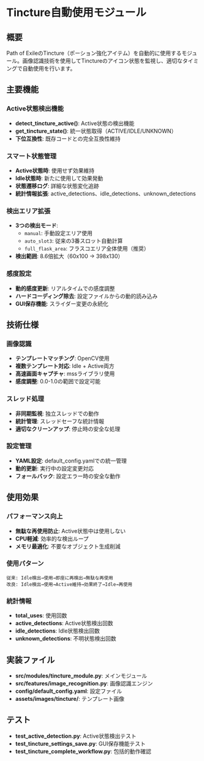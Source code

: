 # Tincture自動使用モジュール

## 概要
Path of ExileのTincture（ポーション強化アイテム）を自動的に使用するモジュール。画像認識技術を使用してTinctureのアイコン状態を監視し、適切なタイミングで自動使用を行います。

## 主要機能

### Active状態検出機能
- **detect_tincture_active()**: Active状態の検出機能
- **get_tincture_state()**: 統一状態取得（ACTIVE/IDLE/UNKNOWN）
- **下位互換性**: 既存コードとの完全互換性維持

### スマート状態管理
- **Active状態時**: 使用せず効果維持
- **Idle状態時**: 新たに使用して効果発動
- **状態遷移ログ**: 詳細な状態変化追跡
- **統計情報拡張**: active_detections、idle_detections、unknown_detections

### 検出エリア拡張
- **3つの検出モード**:
  - `manual`: 手動設定エリア使用
  - `auto_slot3`: 従来の3番スロット自動計算
  - `full_flask_area`: フラスコエリア全体使用（推奨）
- **検出範囲**: 8.6倍拡大（60x100 → 398x130）

### 感度設定
- **動的感度更新**: リアルタイムでの感度調整
- **ハードコーディング除去**: 設定ファイルからの動的読み込み
- **GUI保存機能**: スライダー変更の永続化

## 技術仕様

### 画像認識
- **テンプレートマッチング**: OpenCV使用
- **複数テンプレート対応**: Idle + Active両方
- **高速画面キャプチャ**: mssライブラリ使用
- **感度調整**: 0.0-1.0の範囲で設定可能

### スレッド処理
- **非同期監視**: 独立スレッドでの動作
- **統計管理**: スレッドセーフな統計情報
- **適切なクリーンアップ**: 停止時の安全な処理

### 設定管理
- **YAML設定**: default_config.yamlでの統一管理
- **動的更新**: 実行中の設定変更対応
- **フォールバック**: 設定エラー時の安全な動作

## 使用効果

### パフォーマンス向上
- **無駄な再使用防止**: Active状態中は使用しない
- **CPU軽減**: 効率的な検出ループ
- **メモリ最適化**: 不要なオブジェクト生成削減

### 使用パターン
```
従来: Idle検出→使用→即座に再検出→無駄な再使用
改良: Idle検出→使用→Active維持→効果終了→Idle→再使用
```

### 統計情報
- **total_uses**: 使用回数
- **active_detections**: Active状態検出回数
- **idle_detections**: Idle状態検出回数
- **unknown_detections**: 不明状態検出回数

## 実装ファイル
- **src/modules/tincture_module.py**: メインモジュール
- **src/features/image_recognition.py**: 画像認識エンジン
- **config/default_config.yaml**: 設定ファイル
- **assets/images/tincture/**: テンプレート画像

## テスト
- **test_active_detection.py**: Active状態検出テスト
- **test_tincture_settings_save.py**: GUI保存機能テスト
- **test_tincture_complete_workflow.py**: 包括的動作確認